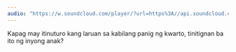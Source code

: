 ```yaml
---
audio: "https://w.soundcloud.com/player/?url=https%3A//api.soundcloud.com/tracks/1470784807%3Fsecret_token%3Ds-qePbIiP11lN&color=%23ff5500&auto_play=true&hide_related=false&show_comments=true&show_user=true&show_reposts=false&show_teaser=true&visual=true"
---
```


Kapag may itinuturo kang laruan sa kabilang panig ng kwarto, tinitignan ba ito ng inyong anak?
